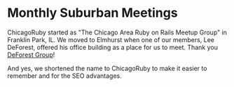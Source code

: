 Monthly Suburban Meetings
==

ChicagoRuby started as "The Chicago Area Ruby on Rails Meetup Group" in Franklin Park, IL. We moved to Elmhurst when one of our members, Lee DeForest, offered his office building as a place for us to meet. Thank you [DeForest Group](http://deforestgroup.com)!

And yes, we shortened the name to ChicagoRuby to make it easier to remember and for the SEO advantages.
